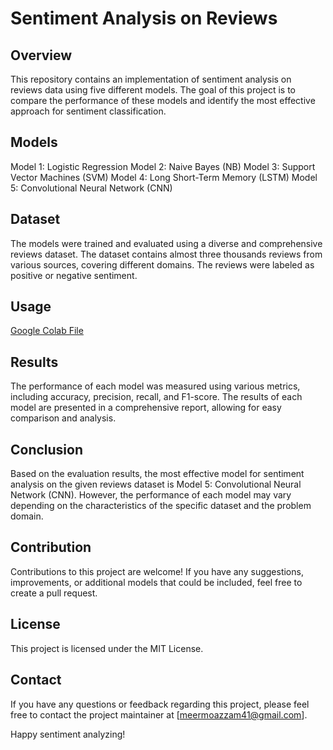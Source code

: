 # Sentiment Analysis on Reviews
## Overview
This repository contains an implementation of sentiment analysis on reviews data using five different models. The goal of this project is to compare the performance of these models and identify the most effective approach for sentiment classification.

## Models
Model 1: Logistic Regression
Model 2: Naive Bayes (NB)
Model 3: Support Vector Machines (SVM)
Model 4: Long Short-Term Memory (LSTM)
Model 5: Convolutional Neural Network (CNN)

## Dataset
The models were trained and evaluated using a diverse and comprehensive reviews dataset. The dataset contains almost three thousands reviews from various sources, covering different domains. The reviews were labeled as positive or negative sentiment.

## Usage
<a href="[url](https://drive.google.com/file/d/1XQgVTaYoB__L7D1MXgG7FiYDCegOwVoZ/view?usp=sharing)">Google Colab File</a>

## Results
The performance of each model was measured using various metrics, including accuracy, precision, recall, and F1-score. The results of each model are presented in a comprehensive report, allowing for easy comparison and analysis.

## Conclusion
Based on the evaluation results, the most effective model for sentiment analysis on the given reviews dataset is Model 5: Convolutional Neural Network (CNN). However, the performance of each model may vary depending on the characteristics of the specific dataset and the problem domain.

## Contribution
Contributions to this project are welcome! If you have any suggestions, improvements, or additional models that could be included, feel free to create a pull request.

## License
This project is licensed under the MIT License.

## Contact
If you have any questions or feedback regarding this project, please feel free to contact the project maintainer at [meermoazzam41@gmail.com].

Happy sentiment analyzing!
